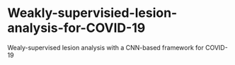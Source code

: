 # Weakly-supervisied-lesion-analysis-for-COVID-19
Wealy-supervised lesion analysis with a CNN-based framework for COVID-19
